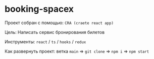 # booking-spacex

Проект собран с помощью: `CRA (craete react app)`

Цель: Написать сервис бронирования билетов

Инструменты: `react` / `ts` / `hooks` / `redux`

Как развернуть проект:
ветка `main` => `git clone` => `npm i` => `npm start`
